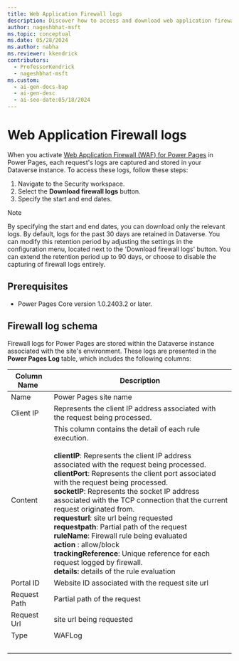 ```yaml
---
title: Web Application Firewall logs
description: Discover how to access and download web application firewall logs in Power Pages.
author: nageshbhat-msft
ms.topic: conceptual
ms.date: 05/28/2024
ms.author: nabha
ms.reviewer: kkendrick
contributors:
  - ProfessorKendrick
  - nageshbhat-msft
ms.custom:
  - ai-gen-docs-bap
  - ai-gen-desc
  - ai-seo-date:05/18/2024
---
```

# Web Application Firewall logs

When you activate [Web Application Firewall (WAF) for Power Pages](web-application-firewall.md) in Power Pages, each request's logs are captured and stored in your Dataverse instance. To access these logs, follow these steps: 

1. Navigate to the Security workspace.
1. Select the **Download firewall logs** button. 
1. Specify the start and end dates. 

>[!NOTE]
> By specifying the start and end dates, you can download only the relevant logs. By default, logs for the past 30 days are retained in Dataverse. You can modify this retention period by adjusting the settings in the configuration menu, located next to the 'Download firewall logs' button. You can extend the retention period up to 90 days, or choose to disable the capturing of firewall logs entirely. 

## Prerequisites

- Power Pages Core version 1.0.2403.2 or later.

## Firewall log schema 

Firewall logs for Power Pages are stored within the Dataverse instance associated with the site's environment. These logs are presented in the **Power Pages Log** table, which includes the following columns: 

| Column Name  | Description  |
|-------------------------|-------------------------|
| Name  | Power Pages site name  |
| Client IP  | Represents the client IP address associated with the request being processed.  |
| Content  | This column contains the detail of each rule execution.<br /><br />**clientIP**: Represents the client IP address associated with the request being processed. <br />**clientPort**: Represents the client port associated with the request being processed.<br />**socketIP**: Represents the socket IP address associated with the TCP connection that the current request originated from. <br />**requesturl**: site url being requested <br />**requestpath**: Partial path of the request <br />**ruleName**: Firewall rule being evaluated <br />**action** : allow/block<br />**trackingReference**: Unique reference for each request logged by firewall. <br />**details:** details of the rule evaluation   |
| Portal ID  | Website ID associated with the request site url  |
| Request Path  | Partial path of the request  |
| Request Url  | site url being requested  |
| Type  | WAFLog  |
|   |   |